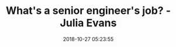 ---
date: 2018-10-27 05:23:55
link:
  source: pocket
  source_url: https://getpocket.com
  text: What's a senior engineer's job? - Julia Evans
  url: https://jvns.ca/blog/senior-engineer/
slug: what-s-a-senior-engineer-s-job-julia-evans
source: pocket
title: What's a senior engineer's job? - Julia Evans
syndicated:
- type: twitter
  url: https://twitter.com/roytang/statuses/1049306777404280832/
---